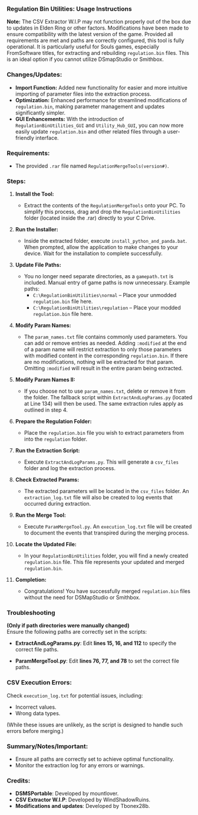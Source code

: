 ### Regulation Bin Utilities: Usage Instructions

**Note:** The CSV Extractor W.I.P may not function properly out of the box due to updates in Elden Ring or other factors. Modifications have been made to ensure compatibility with the latest version of the game. Provided all requirements are met and paths are correctly configured, this tool is fully operational. It is particularly useful for Souls games, especially FromSoftware titles, for extracting and rebuilding `regulation.bin` files. This is an ideal option if you cannot utilize DSmapStudio or Smithbox.

### Changes/Updates:
- **Import Function:** Added new functionality for easier and more intuitive importing of parameter files into the extraction process.
- **Optimization:** Enhanced performance for streamlined modifications of `regulation.bin`, making parameter management and updates significantly simpler.
- **GUI Enhancements:** With the introduction of `RegulationBinUtilities_GUI` and `Utility_Hub_GUI`, you can now more easily update `regulation.bin` and other related files through a user-friendly interface.

### Requirements:
- The provided `.rar` file named `RegulationMergeTools(version#)`.

### Steps:

1. **Install the Tool:**
   - Extract the contents of the `RegulationMergeTools` onto your PC. To simplify this process, drag and drop the `RegulationBinUtilities` folder (located inside the .rar) directly to your C Drive.

2. **Run the Installer:**
   - Inside the extracted folder, execute `install_python_and_panda.bat`. When prompted, allow the application to make changes to your device. Wait for the installation to complete successfully.

3. **Update File Paths:**
   - You no longer need separate directories, as a `gamepath.txt` is included. Manual entry of game paths is now unnecessary. Example paths:
     - `C:\RegulationBinUtilities\normal` – Place your unmodded `regulation.bin` file here.
     - `C:\RegulationBinUtilities\regulation` – Place your modded `regulation.bin` file here.

4. **Modify Param Names:**
   - The `param_names.txt` file contains commonly used parameters. You can add or remove entries as needed. Adding `:modified` at the end of a param name will restrict extraction to only those parameters with modified content in the corresponding `regulation.bin`. If there are no modifications, nothing will be extracted for that param. Omitting `:modified` will result in the entire param being extracted.

5. **Modify Param Names II:**
   - If you choose not to use `param_names.txt`, delete or remove it from the folder. The fallback script within `ExtractAndLogParams.py` (located at Line 134) will then be used. The same extraction rules apply as outlined in step 4.

6. **Prepare the Regulation Folder:**
   - Place the `regulation.bin` file you wish to extract parameters from into the `regulation` folder.

7. **Run the Extraction Script:**
   - Execute `ExtractAndLogParams.py`. This will generate a `csv_files` folder and log the extraction process.

8. **Check Extracted Params:**
   - The extracted parameters will be located in the `csv_files` folder. An `extraction_log.txt` file will also be created to log events that occurred during extraction.

9. **Run the Merge Tool:**
   - Execute `ParamMergeTool.py`. An `execution_log.txt` file will be created to document the events that transpired during the merging process.

10. **Locate the Updated File:**
    - In your `RegulationBinUtilities` folder, you will find a newly created `regulation.bin` file. This file represents your updated and merged `regulation.bin`.

11. **Completion:**
    - Congratulations! You have successfully merged `regulation.bin` files without the need for DSMapStudio or Smithbox.

### Troubleshooting

**(Only if path directories were manually changed)**  
Ensure the following paths are correctly set in the scripts:

- **ExtractAndLogParams.py**:
  Edit **lines 15, 16, and 112** to specify the correct file paths.

- **ParamMergeTool.py**:
  Edit **lines 76, 77, and 78** to set the correct file paths.

### CSV Execution Errors:

Check `execution_log.txt` for potential issues, including:

- Incorrect values.
- Wrong data types.

(While these issues are unlikely, as the script is designed to handle such errors before merging.)

### Summary/Notes/Important:
- Ensure all paths are correctly set to achieve optimal functionality.
- Monitor the extraction log for any errors or warnings.

### Credits:
- **DSMSPortable**: Developed by mountlover.
- **CSV Extractor W.I.P**: Developed by WindShadowRuins.
- **Modifications and updates**: Developed by Tbonex28b.